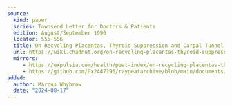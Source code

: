```yaml
---
source:
  kind: paper
  series: Townsend Letter for Doctors & Patients
  edition: August/September 1990
  locator: 555-556
  title: On Recycling Placentas, Thyroid Suppression and Carpal Tunnel
  url: https://wiki.chadnet.org/on-recycling-placentas-thyroid-suppression-and-carpal-tunnel.pdf
  mirrors:
     - https://expulsia.com/health/peat-index/on-recycling-placentas-thyroid-suppression-and-carpal-tunnel.pdf
     - https://github.com/0x2447196/raypeatarchive/blob/main/documents/newsletters/on-recycling-placentas-thyroid-suppression-and-carpal-tunnel.txt
added:
  author: Marcus Whybrow
  date: "2024-08-17"
---
```

